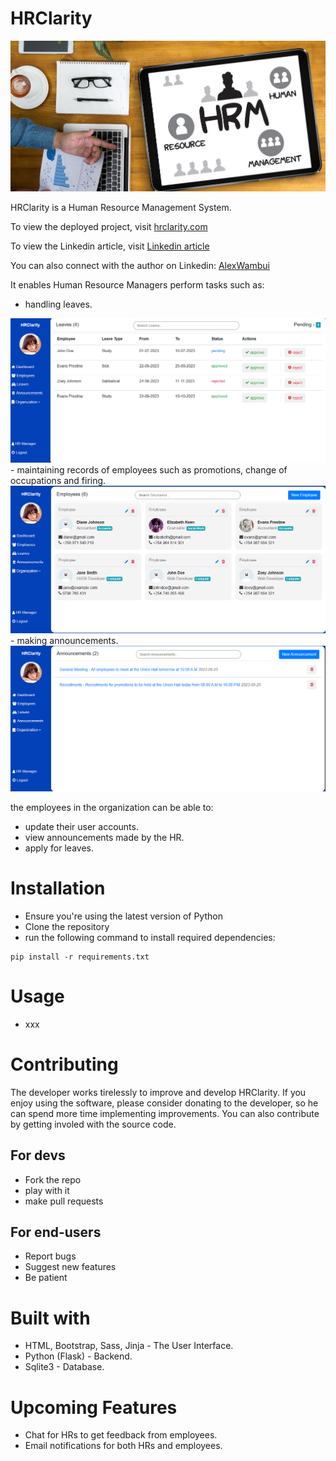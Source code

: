 # HRClarity
<img src="./hrms/static/images/app_background.jpg" />
<p>HRClarity is a Human Resource Management System.</p>
<p>To view the deployed project, visit <a href="">hrclarity.com</a></p>
<p>To view the Linkedin article, visit <a href="">Linkedin article</a></p>
<p>You can also connect with the author on Linkedin: <a href="https://www.linkedin.com/in/alexwambui/" target="_blank">AlexWambui</a></p>
<p>It enables Human Resource Managers perform tasks such as:</p>

- handling leaves.
<img src="./hrms/static/images/leaves.png" />
- maintaining records of employees such as promotions, change of occupations and firing.
<img src="./hrms/static/images/employees.png" />
- making announcements.
<img src="./hrms/static/images/announcements.png" />

<p>the employees in the organization can be able to:</p>

- update their user accounts.
- view announcements made by the HR.
- apply for leaves.

# Installation
- Ensure you're using the latest version of Python
- Clone the repository
- run the following command to install required dependencies:
```
pip install -r requirements.txt
```

# Usage
- xxx

# Contributing
<p>The developer works tirelessly to improve and develop HRClarity. If you enjoy using the software, please consider donating to the developer, so he can spend more time implementing improvements. You can also contribute by getting involed with the source code.</p>

## For devs
- Fork the repo
- play with it
- make pull requests

## For end-users
- Report bugs
- Suggest new features
- Be patient

# Built with
- HTML, Bootstrap, Sass, Jinja - The User Interface.
- Python (Flask) - Backend.
- Sqlite3 - Database.


# Upcoming Features
- Chat for HRs to get feedback from employees.
- Email notifications for both HRs and employees.
